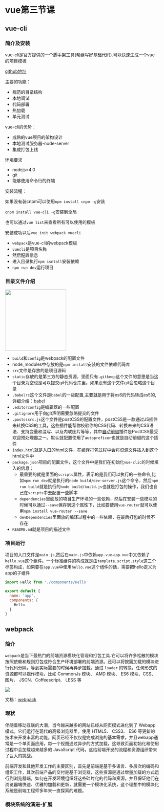 # vue第三节课

## vue-cli

### 简介及安装

vue-cli是官方提供的一个脚手架工具(帮组写好基础代码).可以快速生成一个vue的项目模板

[github地址](https://github.com/vuejs/vue-cli)

主要的功能：

* 规范的目录结构
* 本地调试
* 代码部署
* 热加载
* 单元测试

vue-cli的优势：

* 成熟的vue项目的架构设计
* 本地测试服务器-node-server
* 集成打包上线

环境要求

* nodejs>4.0
* git
* 能够使用命令行的终端

安装流程：

如果没有装cnpm可以使用`npm install cnpm -g`安装

`cnpm install vue-cli -g`安装到全局

也可以通过`vue list`来查看所有可以使用的模板

安装成功以后`vue init webpack vuecli`

- `webpack`是vue-cli的webpack模板
- `vuecli`是项目名称
- 然后配置信息
- 进入目录执行`npm isntall`安装依赖
- `npm run dev`运行项目

### 目录文件介绍

<img src="http://i4.buimg.com/567571/60cdfa675f15418a.jpg" width="200">

* `build`和`config`是webpack的配置文件
* node_modules中存放的是`npm install`安装的文件依赖代码库
* `src`文件是存放的是项目源码
* `static`存放的是第三方的静态资源，里面只有`.gitkeep`这个文件的意思是当这个目录为空也是可以提交git代码仓库里，如果没有这个文件git会忽略这个目录
* `.babelrc`这个文件是`babel`的一些配置,主要就是用于将es6的代码转成es5的,详细介绍：[babel](http://www.ruanyifeng.com/blog/2016/01/babel.html)
* `.editorconfig`是编辑器的一些配置
* `.gitignore`用于向git声明需要忽略提交的文件
* `.postcssrc.js`这个文件是postCSS的配置文件，postCSS是一款通过JS插件来转换CSS的工具，这些插件能帮你校验你的CSS代码、转换未来的CSS语法、支持变量和混写、以及内联图片等等，其中[自动前缀](https://github.com/postcss/autoprefixer)插件是PostCSS最受欢迎预处理器之一。默认就配置使用了`autoprefixer`也就是自动前缀的这个插件
* `index.html`就是入口的html文件，在编译打包过程中会将资源文件插入到这个html文件中
* `package.json`项目的配置文件，这个文件中是我们在初始化`vue-clic`的时候填入的信息：
  * 最重要的就是里面的`scripts`属性，表示的是我们可以执行的一些命令,比如`npm run dev`就是执行的`node build/dev-server.js`这个命令，然后`npm run build`就是执行的`node build/build.js`也就是打包的操作，我们也自己在`scripts`中去配置一些脚本
  * `dependencies`里面放的项目生产环境的一些依赖，然后在安装一些模块的时候可以通过`--save`保存到这个属性下，比如要使用`vue-router`就可以使用`npm install vue-router --save`
  * `devDependencies`里面放的编译过程中的一些依赖，在最后打包的时候不存在
* `README.md`就是项目的描述文件



### 项目运行

项目的入口文件是`main.js`,然后在`main.js`中依赖`app.vue`.`app.vue`中又依赖了`hello.vue`这个组件。一个标准组件的构成就是由`template,script,style`这三个标签构成，如果要在`app.vue`中使用`hello.vue`这个组件的话，需要把hello定义为app的子组件

```javascript
import Hello from './components/Hello'

export default {
  name: 'app',
  components: {
    Hello
  }
}
```

## webpack

### 简介

`webpack`是当下最热门的前端资源模块化管理和打包工具.它可以将许多松散的模块按照依赖和规则打包成符合生产环境部署的前端资源。还可以将按需加载的模块进行代码分隔，等到实际需要的时候再异步加载。通过 `loader` 的转换，任何形式的资源都可以视作模块，比如 CommonJs 模块、 AMD 模块、 ES6 模块、CSS、图片、 JSON、Coffeescript、 LESS 等

<img src="http://webpackdoc.com/images/what-is-webpack.png" >

文档：[webpack](http://webpackdoc.com/index.html)

### 现状

伴随着移动互联的大潮，当今越来越多的网站已经从网页模式进化到了 Webapp 模式。它们运行在现代的高级浏览器里，使用 HTML5、 CSS3、 ES6 等更新的技术来开发丰富的功能，网页已经不仅仅是完成浏览的基本需求，并且webapp通常是一个单页面应用，每一个视图通过异步的方式加载，这导致页面初始化和使用过程中会加载越来越多的 JavaScript 代码，这给前端开发的流程和资源组织带来了巨大的挑战。

前端开发和其他开发工作的主要区别，首先是前端是基于多语言、多层次的编码和组织工作，其次前端产品的交付是基于浏览器，这些资源是通过增量加载的方式运行到浏览器端，如何在开发环境组织好这些碎片化的代码和资源，并且保证他们在浏览器端快速、优雅的加载和更新，就需要一个模块化系统，这个理想中的模块化系统是前端工程师多年来一直探索的难题。



### 模块系统的演进-扩展

#### <script>标签

```html
<script src="module1.js"></script>
<script src="module2.js"></script>
<script src="libraryA.js"></script>
<script src="module3.js"></script>
```

这是最原始的 JavaScript 文件加载方式，如果把每一个文件看做是一个模块，那么他们的接口通常是暴露在全局作用域下，也就是定义在 `window` 对象中，不同模块的接口调用都是一个作用域中，一些复杂的框架，会使用命名空间的概念来组织这些模块的接口，典型的例子如 [YUI](http://yuilibrary.com/) 库。

这种原始的加载方式暴露了一些显而易见的弊端：

- 全局作用域下容易造成变量冲突
- 文件只能按照 `<script>` 的书写顺序进行加载
- 开发人员必须主观解决模块和代码库的依赖关系
- 在大型项目中各种资源难以管理，长期积累的问题导致代码库混乱不堪

#### CommonJS

服务器端的 Node.js 遵循 [CommonJS规范](http://wiki.commonjs.org/wiki/CommonJS)，该规范的核心思想是允许模块通过 `require` 方法来同步加载所要依赖的其他模块，然后通过 `exports` 或 `module.exports` 来导出需要暴露的接口。

```javascript
require("module");
require("../file.js");
exports.doStuff = function() {};
module.exports = someValue;
```

优点：

- 服务器端模块便于重用
- [NPM](https://www.npmjs.com/) 中已经有超过45万个可以使用模块包
- 简单并容易使用

缺点：

- 同步的模块加载方式不适合在浏览器环境中，同步意味着阻塞加载，浏览器资源是异步加载的
- 不能非阻塞的并行加载多个模块

实现：

- 服务器端的 [Node.js](http://www.nodejs.org/)
- [Browserify](http://browserify.org/)，浏览器端的 CommonJS 实现，可以使用 NPM 的模块，但是编译打包后的文件体积可能很大
- [modules-webmake](https://github.com/medikoo/modules-webmake)，类似Browserify，还不如 Browserify 灵活
- [wreq](https://github.com/substack/wreq)，Browserify 的前身

####AMD

[Asynchronous Module Definition](https://github.com/amdjs/amdjs-api) 规范其实只有一个主要接口 `define(id?, dependencies?, factory)`，它要在声明模块的时候指定所有的依赖 `dependencies`，并且还要当做形参传到 `factory`中，对于依赖的模块提前执行，依赖前置。

```javascript
define("module", ["dep1", "dep2"], function(d1, d2) {
  return someExportedValue;
});
require(["module", "../file"], function(module, file) { /* ... */ });
```

优点：

- 适合在浏览器环境中异步加载模块
- 可以并行加载多个模块

缺点：

- 提高了开发成本，代码的阅读和书写比较困难，模块定义方式的语义不顺畅
- 不符合通用的模块化思维方式，是一种妥协的实现

实现：

- [RequireJS](http://requirejs.org/)
- [curl](https://github.com/cujojs/curl)

#### CMD

[Common Module Definition](https://github.com/cmdjs/specification/blob/master/draft/module.md) 规范和 AMD 很相似，尽量保持简单，并与 CommonJS 和 Node.js 的 Modules 规范保持了很大的兼容性。

```javascript
define(function(require, exports, module) {
  var $ = require('jquery');
  var Spinning = require('./spinning');
  exports.doSomething = ...
  module.exports = ...
})
```

优点：

- 依赖就近，延迟执行
- 可以很容易在 Node.js 中运行

缺点：

- 依赖 SPM 打包，模块的加载逻辑偏重

实现：

- [Sea.js](http://seajs.org/)
- [coolie](https://github.com/cloudcome/coolie)

#### ES6 模块

EcmaScript6 标准增加了 JavaScript 语言层面的模块体系定义。[ES6 模块](http://es6.ruanyifeng.com/#docs/module)的设计思想，是尽量的静态化，使得编译时就能确定模块的依赖关系，以及输入和输出的变量。CommonJS 和 AMD 模块，都只能在运行时确定这些东西。

```javascript
import "jquery";
export function doStuff() {}
module "localModule" {}
```

优点：

- 容易进行静态分析
- 面向未来的 EcmaScript 标准

缺点：

- 原生浏览器端还没有实现该标准
- 全新的命令字，新版的 Node.js才支持

实现：

- [Babel](https://babeljs.io/)

#### 期望的模块系统

可以兼容多种模块风格，尽量可以利用已有的代码，不仅仅只是 JavaScript 模块化，还有 CSS、图片、字体等资源也需要模块化。



## 单独使用webpack

### 一、学习资源

[webpack](http://webpack.github.io/)是一款模块加载器兼打包工具，它能把各种资源，例如JS（含JSX）、ES6、样式（含less/sass）、图片等都作为模块来使用和处理。

[更多webpack学习内容](https://github.com/lengziyu/learn-webpack)


### 二、安装

```basic
$ npm install webpack -g
```

### 三. 配置

创建 **webpack.config.js** 它的作用和gulpfile.js一样就是一个配置项，设置 webpack 任务功能。

* entry 入口文件 让webpack用哪个文件作为项目的入口
* output 出口 让webpack把处理完成的文件放在哪里
* module 模块 要用什么不同的模块来处理各种类型的文件
* plugins 是插件项
* resolve 用来设置路径指向
* watch 用监听文件有改动后执行打包

```javascript
module.exports = {
	entry:"",//入口文件
	output:{//出口
		path:"",
		filename:""
	},
	module:{//模块
		loaders:[
			{test:/\.js$/,loader:""}
		]
	},
	plugins:{},
	resolve:{},
	wacth:true
	
}
```

### webpack命令

```basic
//直接运行webpack.config.js来打包
$ webpack     
```

### demo01

我们首先来看一下使用`webpack`来实现打包:

我们定义一个模块`show.js`:

```javascript
exports.show = function () {
	alert("show")
	document.write("<div>这是div</div>")
}
```

并在`main.js`中进行了引入：

```javascript
var obj = require("./show");
obj.show();
```

我在`webpack.config.js`中的配置：

```javascript
module.exports = {
	entry:'./module/main.js',
	output:{
		filename:"./js/bundle.js"
	}
}
```

### 2.例子demo02文件

需要引入CommonsChunkPlugin,这个属于webpack内置的一个插件，需要在当前目录安装webpack

作用是：用于提取多个入口文件的公共脚本部分

### 配置设置webpack.config.js

```javascript
//用于提取多个入口文件的公共脚本部分
var CommonsChunkPlugin = require("webpack/lib/optimize/CommonsChunkPlugin");
var webpack = require('webpack');

module.exports = {
	entry:{
		bundle1:"./module/page1",
		bundle2:"./module/page2"
	},
	output:{
		filename:"./js/[name].js"
	},
    plugins: [
        new CommonsChunkPlugin("commons.js")
    ]
}
```

### 3.例子demo03文件

打包样式和转换less或sass

```basic
//安装出来css模块
$ npm install style-loader css-loader 
//安装转less模块
$ npm install less-loader less
//安装转sass模块
$ npm install sass-loader node-sass
```

编写less和sass文件

less:

```less
@color:pink;
body{
	background:@color;
}
```

sass:

```scss
$color: red;
body{
	background:$color;
}
```



配置设置webpack.config.js

```javascript
module.exports = {
	entry:'./module/main.js',
	output:{
		filename:"./js/bundle.js"
	},
	module: {
		// webpack使用loader的方式来处理各种各样的资源，比如说样式文件，我们需要两种loader，css-loader 和 style－loader，css-loader会遍历css文件
	    loaders:[	   
	    	// { test: /\.(css|less)$/, loader: 'style-loader!css-loader!less-loader'},
	    	
	    	{ test: /\.scss$/, loader: 'style-loader!css-loader!sass-loader'}
	    ]
	},
	resolve: {
         //自动扩展文件后缀名，意味着我们require模块可以省略不写后缀名
        extensions: ['.js', '.css',".less"],
        //模块别名定义，方便后续直接引用别名，无须多写长长的地址
        alias: {
            style : '../css/style.less',//后续直接 require('style') 即可
        }
    },
    watch:true//监听文件一旦改变重新打包
}
```

默认webpack是将css添加到页面的`head`标签中的.

如果你需要将不同类型的css文件打包到一个css文件中可以通过`extract-text-webpack-plugin`这个插件来实现

```javascript
// 安装并引入extract-text-webpack-plugin插件
let ExtractTextPlugin = require('extract-text-webpack-plugin');

// 使用extract插件-参数定义了输出的路径及文件名，entry没有设置键，默认为main
let extractCSS = new ExtractTextPlugin('stylesheets/[name].css');
// let extractLESS = new ExtractTextPlugin('stylesheets/[name].less');

module.exports = {
	entry:'./module/main.js',
	output:{
		filename:"./js/bundle.js"
	},
	module: {
		// webpack使用loader的方式来处理各种各样的资源，比如说样式文件，我们需要两种loader，css-loader 和 style－loader，css-loader会遍历css文件
	    loaders:[	    
	    	//npm install style-loader css-loader less-loader less
	    	// 使用css-loader,和less-loader处理文件，并使用extract来打包css文件
	    	{ test: /\.(css|less)$/, loader: extractCSS.extract(['css-loader','less-loader'])},
	    	//npm install sass-loader node-sass
	    	// { test: /\.scss$/, loader: 'style-loader!css-loader!sass-loader'}
	    ]
	},
	resolve: {
        //自动扩展文件后缀名，意味着我们require模块可以省略不写后缀名
        extensions: ['.js', '.css',".less"],
        //模块别名定义，方便后续直接引用别名，无须多写长长的地址
        alias: {
            style : '../css/style.less',//后续直接 require('style') 即可
        }
    },
    plugins: [
    	extractCSS
	    // extractLESS
	],
    watch:true//监听文件一旦改变重新打包
}
```



### 4.例子demo04文件

 打包js

```basic
//安装es6转es5模块
$ npm install babel-loader babel-preset-es2015
```

### 配置设置webpack.config.js

```javascript
module.exports = {
	...
	module: {			
	    loaders:[		    	
	    	{ 
	    		test: /\.js$/, 
	    		exclude: /node_modules/, 
	    		loader: 'babel-loader' 
	    	},
	    ]
	}
}
```

### 在vue-cli中使用webpack

我们可以先从`npm run dev`这个入口开始去分析它.

`npm run dev`其实执行的就是`"dev": "node build/dev-server.js"`这个代码

`build/dev-server.js`这个文件主要是启动一个node服务器

在`dev-server.js`中我们可以看到关于`webpackConfig`的配置引入了一个`./webpack.dev.conf`的文件，在`./webpack.dev.conf`文件中又依赖了`./webpack.base.conf`的文件，然后这个`webpack.base.conf`文件就是`webpack`的配置文件了.

### webpack.base.conf

[webpack2.x最新版文档](http://www.css88.com/doc/webpack2/concepts/)

#### entry

入口的配置，它表示webpack编译的入口是指向这个src下的`main.js`

#### output

输出的配置

* `path`:表示输出的一个文件路径，对应的就是`confit/index.js`下的`build.assetsRoot`，意思就是会在根目录下创建一个叫dist的文件目录
* `filename`：输出文件的名称,`[name]`获取的是`entry`的键
* `publicPath`:请求的静态资源绝对路径
####resolve

引入的一些模块相关配置

* `extensions`自动补全引入文件的文件后缀
  * `fallback`：指向的是node_modules文件夹，就是在require找不到这个模块的时候，会去node_modules里面查找
  * `alias`:提供一些别名
####[module](http://www.css88.com/doc/webpack2/configuration/module/)

这些选项决定了如何处理项目中的[不同类型的模块](http://www.css88.com/doc/webpack2/concepts/modules)，也是webpack最核心的功能

* `rules`:创建模块时，匹配请求的[规则](http://www.css88.com/doc/webpack2/configuration/module/#rule)数组。这些规则能够修改模块的创建方式。这些规则能够对模块(module)应用加载器(loader)，或者修改解析器(parser)
  * [加载器](http://www.css88.com/doc/webpack2/loaders/)
  * `include`：只对指定文件目录处理
  * `options`：属性为字符串或对象。值可以传递到 loader 中，将其理解为 loader 选项，由于兼容性原因，也可能有 `query` 属性，它是 `options` 属性的别名。使用 `options` 属性替代
    * `limit`:当文件大小小于10kb的时候，会生成base64串，如果超过的话就会单独生成一个文件，规则就是用`utils.assetsPath`去生成 

#### [plugins](http://www.css88.com/doc/webpack2/plugins/)

插件，webpack 自身的多数功能都使用这个插件接口。这个插件接口使 webpack 变得**极其灵活**

常用的：

* [HotModuleReplacementPlugin](http://www.tuicool.com/articles/aiEva2Q)热更新插件
* [HtmlWebpackPlugin](http://www.cnblogs.com/haogj/p/5160821.html),该插件可以简化创建调用webpack bundles的html文件


### 在vue-cli中的css使用less

`1.cnpm install less-loader less --save-dev`

`2.后在组件的style标签上加上 lang="less"属性就可以了`

在style写的less代码自动回转成普通css




## vue常用插件之vue-router

### 什么是前端路由

根据不同的地址跳转到不同的页面，提到前端路由就不得不提SPA单页应用，单页面应用就是视觉感觉是页面的切换，但页面其实一直没有刷新，我们是通过js来让页面看起来好像是跳转到了另外一个页面。很多时候项目文件中也只有一个`.html`文件。不需要跟服务器频繁的进行交互，只需要通过ajax来在切换的时候获取最新的数据，而不需要把整个页面都重新加载。而前端路由就是也是切换浏览器地址，但确实通过js来控制切换的

[api文档](https://router.vuejs.org/zh-cn/)

### 安装及基础

* 在终端中进入到你的项目目录: `cd 项目路径`
* 在项目目录下执行：`npm install vue-router --save`。后面加上`--save`的原因是要将`vue-router`添加到`package.json`的依赖中
* 然后在可以项目中引入`vue-router`，比如在`main.js`中

```javascript
/// The Vue build version to load with the `import` command
// (runtime-only or standalone) has been set in webpack.base.conf with an alias.
import Vue from 'vue'
import App from './App'
// 1.引入vue-router及组件
import Router from 'vue-router'
import Hello from './components/Hello'
import Orange from './components/Orange'
import Banana from './components/Banana'

// 2.使用vue-router
Vue.use(Router)
// 3.实例化router这个类
let router = new Router({
	// 5.做映射,什么样的地址,跳转到什么样的页面
	routes:[
		{	
          	// path:路径
			path:'/',
          	// 跳转的组件
			component:Hello
		},
		{
			path:'/orange',
			component:Orange
		},
		{
			path:'/banana',
			component:Banana
		}
	]
})

Vue.config.productionTip = false

/* eslint-disable no-new */
new Vue({
  el: '#app',
  // 4.在vue实例中使用router
  router:router,
  template: '<App/>',
  components: { App }
})
```

然后在`app.vue`中指定路由的位置，使用`router-view`这个组件

```html
<template>
  <div id="app">
    <img src="./assets/logo.png">
   	<!--指定路由位置-->
    <router-view></router-view>
  </div>
</template>

<script>
// import Hello from './components/Hello'

export default {
  name: 'app',
  components: {
    // Hello
  }
}
</script>

<style>
#app {
  font-family: 'Avenir', Helvetica, Arial, sans-serif;
  -webkit-font-smoothing: antialiased;
  -moz-osx-font-smoothing: grayscale;
  text-align: center;
  color: #2c3e50;
  margin-top: 60px;
}
</style>
```

然后可以在浏览器中修改地址来实现跳转：`http://localhost:8080/#/banana`

### html5 History模式

`vue-router` 默认 hash 模式 —— 使用 URL 的 hash 来模拟一个完整的 URL，于是当 URL 改变时，页面不会重新加载。

如果不想要很丑的 hash，我们可以用路由的 **history 模式**，这种模式充分利用 `history.pushState` API 来完成 URL 跳转而无须重新加载页面。

```javascript
const router = new VueRouter({
  mode: 'history',
  routes: [...]
})
```

当你使用 history 模式时，URL 就像正常的 url，例如 `http://yoursite.com/user/id`，也好看！

### 页面中的跳转

在页面中的跳转可以使用`router-link`组件.它有一个`to`的属性用于指定跳转的地址:

```html
 <router-link v-bind:to="{path:'orange'}">跳转到orange</router-link>
 <router-link v-bind:to="{path:'banana'}">跳转到banana</router-link>
 <router-link v-bind:to="{path:'/'}">返回首页</router-link>
```

当然`v-bind:to`也可以缩写为`:to`

### 通过js控制跳转

### 路由参数

以前我们页面之前的参数是通过`?`号后面的键值对来传递的，比如：

`http://localhost:8080/?user=xx&pass=12345`

然后在`vue-router`中是以`:`号开头做为我们的参数的，比如：

```javascript
{
  path:'/orange/:color',
  component:Orange
}
```

`:color`就是我们的参数，在地址栏中写入：`http://localhost:8080/orange/red`,red就是我们参数的值，可以通过`this.$route.parms`来获取到参数.比如要获取传过来red,就可以通过下面的代码：

```html
<template>
  <div class="orange">
    我是orange橙子
    <button @click="getParams">获取参数</button>
  </div>
</template>
<script type="text/javascript">
export default {
  methods:{
    getParams(){
      console.log(this.$route.params)
    }
  }
}
</script>
```

这种方式就是固定死了,如果在地址栏中没有参数是跳转不到`orange`这个页面的，作为变通你还可以使用`query`的方式传参。

```html
<router-link v-bind:to="{path:'orange',query:{color:'red'}}">跳转到orange</router-link>
```

在跳转到地址栏中显示的就是：`http://localhost:8080/orange?color=red`，然后通过`this.$route.query`获取传过来的值，这种方式就算是没有参数也会正常跳转到`orange`：

```html
<template>
  <div class="orange">
    我是orange橙子
    <button @click="getQuery">获取参数</button>
  </div>
</template>
<script type="text/javascript">
export default {
  methods:{
    getQuery(){
      console.log(this.$route.query)
    }
  }
}
</script>
```

### 路由嵌套

实际生活中的应用界面，通常由多层嵌套的组件组合而成。同样地，URL 中各段动态路径也按某种结构对应嵌套的各层组件

比如在要在orange组件中添加一个子路由，可以通过配置`children`来实现：

比如我编写了一个组件叫`RedOrange`,代码如下：

```html
<template>
  <div class="orange">
    我是红色的橙子
  </div>
</template>
<script type="text/javascript">

</script>
```

想把他作为我orange的子路由，修改`main.js`中关于orange的配置：

```javascript
{
  path:'/orange',
    component:Orange,
      children:[
        {
          path:'red',
          component:RedOrange
        }
      ]
}
```

`children`接受的是一个数组，就是说在`orange`下可以定义多个子路由，子路由的核心参数就是`path`和`component`定义的就是路径和子组件，**要注意，以 / 开头的嵌套路径会被当作根路径。 这让你充分的使用嵌套组件而无须设置嵌套的路径。**所以`path`中的`red`是不加`/`线的

然后在`orange`需要显示子路由的位置添加`router-view`：

```html
<template>
  <div class="orange">
    我是orange橙子
    <button @click="getQuery">获取参数</button>
    <router-view></router-view>
  </div>
</template>
<script type="text/javascript">
export default {
  methods:{
    getQuery(){
      console.log(this.$route.query)
    }
  }
}
</script>
```

如果想跳转到`RedOrange`页面也是可以通过`router-link`来实现的，比如在`app.vue`中添加一个`router-link`:

```html
<template>
  <div id="app">
    <img src="./assets/logo.png">
    <router-view></router-view>
    <router-link v-bind:to="{path:'/orange',query:{color:'red'}}">跳转到orange</router-link>
    <router-link v-bind:to="{path:'/banana'}">跳转到banana</router-link>
    <router-link v-bind:to="{path:'/'}">返回首页</router-link>
    <router-link v-bind:to="{path:'/orange/red'}">跳转到Redorange</router-link>
  </div>
</template>

```

**注意：路径如果不加/线，那就是个相对路径，默认跳转就是基于当前路径开始的,比如如果跳转orange的path没加/，那在RedOrange中点跳转到orange的时候路径是`localhost:8080/orange/orange?color=red`**

### 重定向

```javascript
{
  path:'/',
  redirect:'/orange'
}
```

redirect：重定向地址

### 为页面跳转添加动画

为页面跳转添加动画的方式跟为组件加动画的方法是一样的:

```html
<!-- transition添加过渡 -->
    <transition name="fade">
      <!-- 缓存已访问过的组件 -->
      <keep-alive>
        <router-view></router-view>
      </keep-alive>
    </transition>
```

```css
.fade-enter-active, .fade-leave-active {
  transition: opacity .5s
}
.fade-enter, .fade-leave-active {
  opacity: 0
}
```
